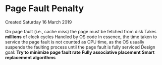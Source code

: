 # Page Fault Penalty
Created Saturday 16 March 2019

On page fault (i.e., cache miss) the page must be fetched from disk
Takes **millions** of clock cycles
Handled by OS code
In essence, the time taken to service the page fault is not counted as CPU time, as the OS usually suspends the faulting process until the page fault is fully serviced
Design goal: **Try to minimize page fault rate**
**Fully associative placement**
**Smart replacement algorithms**



